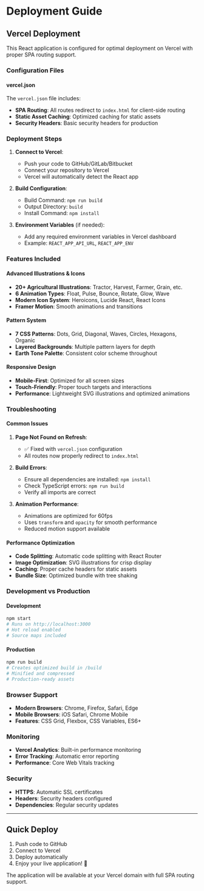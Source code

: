 # Deployment Guide

## Vercel Deployment

This React application is configured for optimal deployment on Vercel with proper SPA routing support.

### Configuration Files

#### vercel.json
The `vercel.json` file includes:
- **SPA Routing**: All routes redirect to `index.html` for client-side routing
- **Static Asset Caching**: Optimized caching for static assets
- **Security Headers**: Basic security headers for production

### Deployment Steps

1. **Connect to Vercel**:
   - Push your code to GitHub/GitLab/Bitbucket
   - Connect your repository to Vercel
   - Vercel will automatically detect the React app

2. **Build Configuration**:
   - Build Command: `npm run build`
   - Output Directory: `build`
   - Install Command: `npm install`

3. **Environment Variables** (if needed):
   - Add any required environment variables in Vercel dashboard
   - Example: `REACT_APP_API_URL`, `REACT_APP_ENV`

### Features Included

#### Advanced Illustrations & Icons
- **20+ Agricultural Illustrations**: Tractor, Harvest, Farmer, Grain, etc.
- **6 Animation Types**: Float, Pulse, Bounce, Rotate, Glow, Wave
- **Modern Icon System**: Heroicons, Lucide React, React Icons
- **Framer Motion**: Smooth animations and transitions

#### Pattern System
- **7 CSS Patterns**: Dots, Grid, Diagonal, Waves, Circles, Hexagons, Organic
- **Layered Backgrounds**: Multiple pattern layers for depth
- **Earth Tone Palette**: Consistent color scheme throughout

#### Responsive Design
- **Mobile-First**: Optimized for all screen sizes
- **Touch-Friendly**: Proper touch targets and interactions
- **Performance**: Lightweight SVG illustrations and optimized animations

### Troubleshooting

#### Common Issues

1. **Page Not Found on Refresh**:
   - ✅ Fixed with `vercel.json` configuration
   - All routes now properly redirect to `index.html`

2. **Build Errors**:
   - Ensure all dependencies are installed: `npm install`
   - Check TypeScript errors: `npm run build`
   - Verify all imports are correct

3. **Animation Performance**:
   - Animations are optimized for 60fps
   - Uses `transform` and `opacity` for smooth performance
   - Reduced motion support available

#### Performance Optimization

- **Code Splitting**: Automatic code splitting with React Router
- **Image Optimization**: SVG illustrations for crisp display
- **Caching**: Proper cache headers for static assets
- **Bundle Size**: Optimized bundle with tree shaking

### Development vs Production

#### Development
```bash
npm start
# Runs on http://localhost:3000
# Hot reload enabled
# Source maps included
```

#### Production
```bash
npm run build
# Creates optimized build in /build
# Minified and compressed
# Production-ready assets
```

### Browser Support

- **Modern Browsers**: Chrome, Firefox, Safari, Edge
- **Mobile Browsers**: iOS Safari, Chrome Mobile
- **Features**: CSS Grid, Flexbox, CSS Variables, ES6+

### Monitoring

- **Vercel Analytics**: Built-in performance monitoring
- **Error Tracking**: Automatic error reporting
- **Performance**: Core Web Vitals tracking

### Security

- **HTTPS**: Automatic SSL certificates
- **Headers**: Security headers configured
- **Dependencies**: Regular security updates

---

## Quick Deploy

1. Push code to GitHub
2. Connect to Vercel
3. Deploy automatically
4. Enjoy your live application! 🚀

The application will be available at your Vercel domain with full SPA routing support.
